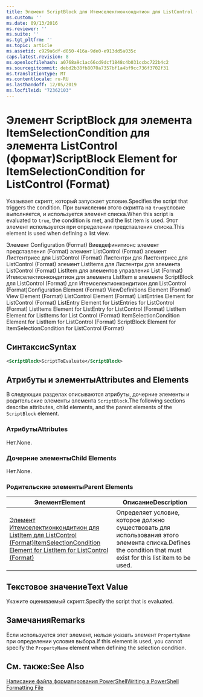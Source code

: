 ```yaml
---
title: Элемент ScriptBlock для Итемселектионкондитион для ListControl (Format) | Документация Майкрософт
ms.custom: ''
ms.date: 09/13/2016
ms.reviewer: ''
ms.suite: ''
ms.tgt_pltfrm: ''
ms.topic: article
ms.assetid: c929a6df-d050-416a-9de0-e913dd5a035c
caps.latest.revision: 8
ms.openlocfilehash: a0768a9c1ac66cd9dcf1848c4b031ccbc722b4c2
ms.sourcegitcommit: debd2b38fb8070a7357bf1a4bf9cc736f3702f31
ms.translationtype: MT
ms.contentlocale: ru-RU
ms.lasthandoff: 12/05/2019
ms.locfileid: "72362103"
---
```

# <a name="scriptblock-element-for-itemselectioncondition-for-listcontrol-format"></a><span data-ttu-id="0b09d-102">Элемент ScriptBlock для элемента ItemSelectionCondition для элемента ListControl (формат)</span><span class="sxs-lookup"><span data-stu-id="0b09d-102">ScriptBlock Element for ItemSelectionCondition for ListControl (Format)</span></span>

<span data-ttu-id="0b09d-103">Указывает скрипт, который запускает условие.</span><span class="sxs-lookup"><span data-stu-id="0b09d-103">Specifies the script that triggers the condition.</span></span> <span data-ttu-id="0b09d-104">При вычислении этого скрипта на `true`условие выполняется, и используется элемент списка.</span><span class="sxs-lookup"><span data-stu-id="0b09d-104">When this script is evaluated to `true`, the condition is met, and the list item is used.</span></span> <span data-ttu-id="0b09d-105">Этот элемент используется при определении представления списка.</span><span class="sxs-lookup"><span data-stu-id="0b09d-105">This element is used when defining a list view.</span></span>

<span data-ttu-id="0b09d-106">Элемент Configuration (Format) Виевдефинитионс элемент представления (Format) элемент ListControl (Format) элемент Листентриес для ListControl (Format) Листентри для Листентриес для ListControl (Format) элемент ListItems для Листентри для элемента ListControl (Format) ListItem для элементов управления List (Format) Итемселектионкондитион для элемента ListItem в элементе ScriptBlock для ListControl (Format) для Итемселектионкондитион для ListControl (Format)</span><span class="sxs-lookup"><span data-stu-id="0b09d-106">Configuration Element (Format) ViewDefinitions Element (Format) View Element (Format) ListControl Element (Format) ListEntries Element for ListControl (Format) ListEntry Element for ListEntries for ListControl (Format) ListItems Element for ListEntry for ListControl (Format) ListItem Element for ListItems for List Control (Format) ItemSelectionCondition Element for ListItem for ListControl (Format) ScriptBlock Element for ItemSelectionCondition for ListControl  (Format)</span></span>

## <a name="syntax"></a><span data-ttu-id="0b09d-107">Синтаксис</span><span class="sxs-lookup"><span data-stu-id="0b09d-107">Syntax</span></span>

```xml
<ScriptBlock>ScriptToEvaluate</ScriptBlock>
```

## <a name="attributes-and-elements"></a><span data-ttu-id="0b09d-108">Атрибуты и элементы</span><span class="sxs-lookup"><span data-stu-id="0b09d-108">Attributes and Elements</span></span>

<span data-ttu-id="0b09d-109">В следующих разделах описываются атрибуты, дочерние элементы и родительские элементы элемента `ScriptBlock`.</span><span class="sxs-lookup"><span data-stu-id="0b09d-109">The following sections describe attributes, child elements, and the parent elements of the `ScriptBlock` element.</span></span>

### <a name="attributes"></a><span data-ttu-id="0b09d-110">Атрибуты</span><span class="sxs-lookup"><span data-stu-id="0b09d-110">Attributes</span></span>

<span data-ttu-id="0b09d-111">Нет.</span><span class="sxs-lookup"><span data-stu-id="0b09d-111">None.</span></span>

### <a name="child-elements"></a><span data-ttu-id="0b09d-112">Дочерние элементы</span><span class="sxs-lookup"><span data-stu-id="0b09d-112">Child Elements</span></span>

<span data-ttu-id="0b09d-113">Нет.</span><span class="sxs-lookup"><span data-stu-id="0b09d-113">None.</span></span>

### <a name="parent-elements"></a><span data-ttu-id="0b09d-114">Родительские элементы</span><span class="sxs-lookup"><span data-stu-id="0b09d-114">Parent Elements</span></span>

|<span data-ttu-id="0b09d-115">Элемент</span><span class="sxs-lookup"><span data-stu-id="0b09d-115">Element</span></span>|<span data-ttu-id="0b09d-116">Описание</span><span class="sxs-lookup"><span data-stu-id="0b09d-116">Description</span></span>|
|-------------|-----------------|
|[<span data-ttu-id="0b09d-117">Элемент Итемселектионкондитион для ListItem для ListControl (Format)</span><span class="sxs-lookup"><span data-stu-id="0b09d-117">ItemSelectionCondition Element for ListItem for ListControl (Format)</span></span>](./itemselectioncondition-element-for-listitem-for-listcontrol-format.md)|<span data-ttu-id="0b09d-118">Определяет условие, которое должно существовать для использования этого элемента списка.</span><span class="sxs-lookup"><span data-stu-id="0b09d-118">Defines the condition that must exist for this list item to be used.</span></span>|

## <a name="text-value"></a><span data-ttu-id="0b09d-119">Текстовое значение</span><span class="sxs-lookup"><span data-stu-id="0b09d-119">Text Value</span></span>

<span data-ttu-id="0b09d-120">Укажите оцениваемый скрипт.</span><span class="sxs-lookup"><span data-stu-id="0b09d-120">Specify the script that is evaluated.</span></span>

## <a name="remarks"></a><span data-ttu-id="0b09d-121">Замечания</span><span class="sxs-lookup"><span data-stu-id="0b09d-121">Remarks</span></span>

<span data-ttu-id="0b09d-122">Если используется этот элемент, нельзя указать элемент `PropertyName` при определении условия выбора.</span><span class="sxs-lookup"><span data-stu-id="0b09d-122">If this element is used, you cannot specify the `PropertyName` element when defining the selection condition.</span></span>

## <a name="see-also"></a><span data-ttu-id="0b09d-123">См. также:</span><span class="sxs-lookup"><span data-stu-id="0b09d-123">See Also</span></span>

[<span data-ttu-id="0b09d-124">Написание файла форматирования PowerShell</span><span class="sxs-lookup"><span data-stu-id="0b09d-124">Writing a PowerShell Formatting File</span></span>](./writing-a-powershell-formatting-file.md)
